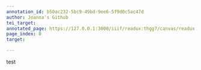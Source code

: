 ```yaml
---
annotation_id: b50ac232-5bc9-49bd-9ee6-5f9d0c5ac47d
author: Joanna's Github
tei_target: 
annotated_page: https://127.0.0.1:3000/iiif/readux:thgg7/canvas/readux:thgg7_00000001.jp2
page_index: 0
target: 

---
```

<p>test</p>
